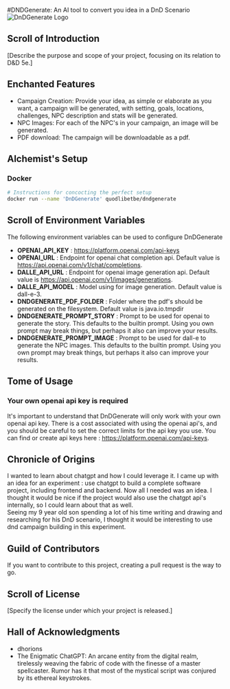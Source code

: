 
#DNDGenerate: An AI tool to convert you idea in a DnD Scenario
![DnDGenerate Logo](https://github.com/dhorions/backend/blob/main/src/main/resources/static/logo_trans.png?raw=true)

## Scroll of Introduction
[Describe the purpose and scope of your project, focusing on its relation to D&D 5e.]

## Enchanted Features
- Campaign Creation: Provide your idea, as simple or elaborate as you want, a campaign will be generated, with setting, goals, locations, challenges, NPC description and stats will be generated.
- NPC Images: For each of the NPC's in your campaign, an image will be generated.
- PDF download: The campaign will be downloadable as a pdf.

## Alchemist's Setup
### Docker 
```bash
# Instructions for concocting the perfect setup
docker run --name 'DnDGenerate' quodlibetbe/dndgenerate 
```


## Scroll of Environment Variables
The following environment variables can be used to configure DnDGenerate
 - **OPENAI_API_KEY** : https://platform.openai.com/api-keys
 - **OPENAI_URL** : Endpoint for openai chat completion api.  Default value is  https://api.openai.com/v1/chat/completions.
 - **DALLE_API_URL** : Endpoint for openai image generation api. Default value is https://api.openai.com/v1/images/generations.
 - **DALLE_API_MODEL** : Model using for image generation. Default value is dall-e-3.
 - **DNDGENERATE_PDF_FOLDER** : Folder where the pdf's should be generated on the filesystem. Default value is java.io.tmpdir
 - **DNDGENERATE_PROMPT_STORY** : Prompt to be used for openai to generate the story.  This defaults to the builtin prompt.  Using you own prompt may break things, but perhaps it also can improve your results.
 - **DNDGENERATE_PROMPT_IMAGE** : Prompt to be used for dall-e to generate the NPC images. This defaults to the builtin prompt.  Using you own prompt may break things, but perhaps it also can improve your results.

## Tome of Usage
### Your own openai api key is required
It's important to understand that DnDGenerate will only work with your own openai api key.  There is a cost associated with using the openai api's, and you should be careful to set the correct limits for the api key you use. 
You can find or create api keys here : https://platform.openai.com/api-keys.


## Chronicle of Origins
I wanted to learn about chatgpt and how I could leverage it.  I came up with an idea for an experiment : use chatgpt to build a complete software project, including frontend and backend.  Now all I needed was an idea.  I thought it would be nice if the project would also use the chatgpt api's internally, so I could learn about that as well.  
Seeing my 9 year old son spending a lot of his time writing and drawing and researching for his DnD scenario, I thought it would be interesting to use dnd campaign building in this experiment.


## Guild of Contributors
If you want to contribute to this project, creating a pull request is the way to go.

## Scroll of License
[Specify the license under which your project is released.]

## Hall of Acknowledgments
- dhorions
- The Enigmatic ChatGPT: An arcane entity from the digital realm, tirelessly weaving the fabric of code with the finesse of a master spellcaster. Rumor has it that most of the mystical script was conjured by its ethereal keystrokes.
